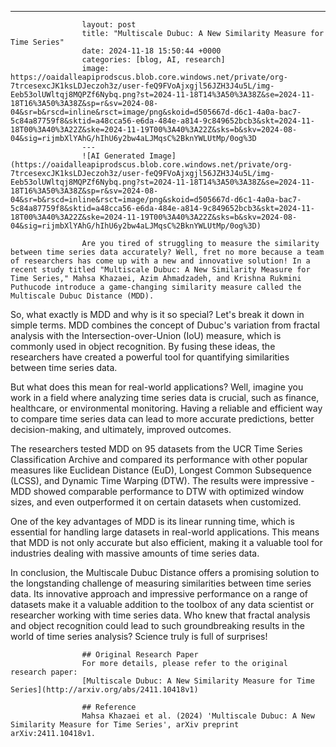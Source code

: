 ---
                    layout: post
                    title: "Multiscale Dubuc: A New Similarity Measure for Time Series"
                    date: 2024-11-18 15:50:44 +0000
                    categories: [blog, AI, research]
                    image: https://oaidalleapiprodscus.blob.core.windows.net/private/org-7trcesexcJK1ksLDJeczoh3z/user-feQ9FVoAjxgjl56JZH3J4u5L/img-Eeb53olUWltqj8MQPZf6Nybq.png?st=2024-11-18T14%3A50%3A38Z&se=2024-11-18T16%3A50%3A38Z&sp=r&sv=2024-08-04&sr=b&rscd=inline&rsct=image/png&skoid=d505667d-d6c1-4a0a-bac7-5c84a87759f8&sktid=a48cca56-e6da-484e-a814-9c849652bcb3&skt=2024-11-18T00%3A40%3A22Z&ske=2024-11-19T00%3A40%3A22Z&sks=b&skv=2024-08-04&sig=rijmbXlYAhG/hIhU6y2bw4aLJMqsC%2BknYWLUtMp/0og%3D
                    ---
                    ![AI Generated Image](https://oaidalleapiprodscus.blob.core.windows.net/private/org-7trcesexcJK1ksLDJeczoh3z/user-feQ9FVoAjxgjl56JZH3J4u5L/img-Eeb53olUWltqj8MQPZf6Nybq.png?st=2024-11-18T14%3A50%3A38Z&se=2024-11-18T16%3A50%3A38Z&sp=r&sv=2024-08-04&sr=b&rscd=inline&rsct=image/png&skoid=d505667d-d6c1-4a0a-bac7-5c84a87759f8&sktid=a48cca56-e6da-484e-a814-9c849652bcb3&skt=2024-11-18T00%3A40%3A22Z&ske=2024-11-19T00%3A40%3A22Z&sks=b&skv=2024-08-04&sig=rijmbXlYAhG/hIhU6y2bw4aLJMqsC%2BknYWLUtMp/0og%3D)
                    
                    Are you tired of struggling to measure the similarity between time series data accurately? Well, fret no more because a team of researchers has come up with a new and innovative solution! In a recent study titled "Multiscale Dubuc: A New Similarity Measure for Time Series," Mahsa Khazaei, Azim Ahmadzadeh, and Krishna Rukmini Puthucode introduce a game-changing similarity measure called the Multiscale Dubuc Distance (MDD).

So, what exactly is MDD and why is it so special? Let's break it down in simple terms. MDD combines the concept of Dubuc's variation from fractal analysis with the Intersection-over-Union (IoU) measure, which is commonly used in object recognition. By fusing these ideas, the researchers have created a powerful tool for quantifying similarities between time series data.

But what does this mean for real-world applications? Well, imagine you work in a field where analyzing time series data is crucial, such as finance, healthcare, or environmental monitoring. Having a reliable and efficient way to compare time series data can lead to more accurate predictions, better decision-making, and ultimately, improved outcomes.

The researchers tested MDD on 95 datasets from the UCR Time Series Classification Archive and compared its performance with other popular measures like Euclidean Distance (EuD), Longest Common Subsequence (LCSS), and Dynamic Time Warping (DTW). The results were impressive - MDD showed comparable performance to DTW with optimized window sizes, and even outperformed it on certain datasets when customized.

One of the key advantages of MDD is its linear running time, which is essential for handling large datasets in real-world applications. This means that MDD is not only accurate but also efficient, making it a valuable tool for industries dealing with massive amounts of time series data.

In conclusion, the Multiscale Dubuc Distance offers a promising solution to the longstanding challenge of measuring similarities between time series data. Its innovative approach and impressive performance on a range of datasets make it a valuable addition to the toolbox of any data scientist or researcher working with time series data. Who knew that fractal analysis and object recognition could lead to such groundbreaking results in the world of time series analysis? Science truly is full of surprises!
                    
                    ## Original Research Paper
                    For more details, please refer to the original research paper:
                    [Multiscale Dubuc: A New Similarity Measure for Time Series](http://arxiv.org/abs/2411.10418v1)
                    
                    ## Reference
                    Mahsa Khazaei et al. (2024) 'Multiscale Dubuc: A New Similarity Measure for Time Series', arXiv preprint arXiv:2411.10418v1.
                    